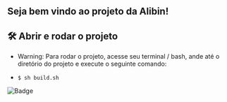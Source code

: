 ## Seja bem vindo ao projeto da Alibin!


## 🛠️ Abrir e rodar o projeto
* Warning: Para rodar o projeto, acesse seu terminal / bash, ande até o diretório do projeto e execute o seguinte comando:
- `$ sh build.sh`

![Badge](http://img.shields.io/static/v1?label=STATUS&message=PROJETO%20COMPLETO&color=GREEN&style=for-the-badge)